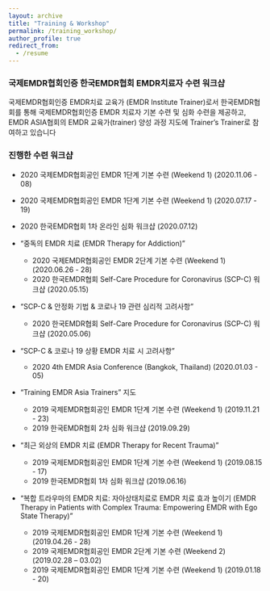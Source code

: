 ```yaml
---
layout: archive
title: "Training & Workshop"
permalink: /training_workshop/
author_profile: true
redirect_from:
  - /resume
---
```


### 국제EMDR협회인증 한국EMDR협회 EMDR치료자 수련 워크샵

국제EMDR협회인증 EMDR치료 교육가 (EMDR Institute Trainer)로서 한국EMDR협회를 통해 국제EMDR협회인증 EMDR 치료자 기본 수련 및 심화 수련을 제공하고, EMDR ASIA협회의 EMDR 교육가(trainer) 양성 과정 지도에 Trainer’s Trainer로 참여하고 있습니다


### 진행한 수련 워크샵

* 2020 국제EMDR협회공인 EMDR 1단계 기본 수련 (Weekend 1) (2020.11.06 - 08)
* 2020 국제EMDR협회공인 EMDR 1단계 기본 수련 (Weekend 1) (2020.07.17 - 19)
* 2020 한국EMDR협회 1차 온라인 심화 워크샵 (2020.07.12)

* “중독의 EMDR 치료 (EMDR Therapy for Addiction)” 
  * 2020 국제EMDR협회공인 EMDR 2단계 기본 수련 (Weekend 1) (2020.06.26 - 28)
  * 2020 한국EMDR협회 Self-Care Procedure for Coronavirus (SCP-C) 워크샵 (2020.05.15)

* “SCP-C & 안정화 기법 & 코로나 19 관련 심리적 고려사항”
  * 2020 한국EMDR협회 Self-Care Procedure for Coronavirus (SCP-C) 워크샵 (2020.05.06)

* “SCP-C & 코로나 19 상황 EMDR 치료 시 고려사항”
  * 2020 4th EMDR Asia Conference (Bangkok, Thailand) (2020.01.03 - 05) 

* “Training EMDR Asia Trainers” 지도
  * 2019 국제EMDR협회공인 EMDR 1단계 기본 수련 (Weekend 1) (2019.11.21 - 23)
  * 2019 한국EMDR협회 2차 심화 워크샵 (2019.09.29)

* “최근 외상의 EMDR 치료 (EMDR Therapy for Recent Trauma)”
  * 2019 국제EMDR협회공인 EMDR 1단계 기본 수련 (Weekend 1) (2019.08.15 - 17)
  * 2019 한국EMDR협회 1차 심화 워크샵 (2019.06.16)

* “복합 트라우마의 EMDR 치료: 자아상태치료로 EMDR 치료 효과 높이기 (EMDR Therapy in Patients with Complex Trauma: Empowering EMDR with Ego State Therapy)”
  * 2019 국제EMDR협회공인 EMDR 1단계 기본 수련 (Weekend 1) (2019.04.26 - 28)
  * 2019 국제EMDR협회공인 EMDR 2단계 기본 수련 (Weekend 2) (2019.02.28 – 03.02)
  * 2019 국제EMDR협회공인 EMDR 1단계 기본 수련 (Weekend 1) (2019.01.18 - 20)


